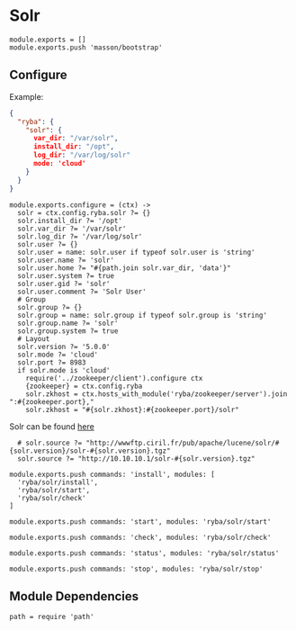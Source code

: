 
# Solr

    module.exports = []
    module.exports.push 'masson/bootstrap'
   
## Configure

Example:

```json
{
  "ryba": {
    "solr": {
      var_dir: "/var/solr",
      install_dir: "/opt",
      log_dir: "/var/log/solr"
      mode: 'cloud'
    }
  }
}
```

    module.exports.configure = (ctx) ->
      solr = ctx.config.ryba.solr ?= {}
      solr.install_dir ?= '/opt'
      solr.var_dir ?= '/var/solr'
      solr.log_dir ?= '/var/log/solr'
      solr.user ?= {}
      solr.user = name: solr.user if typeof solr.user is 'string'
      solr.user.name ?= 'solr'
      solr.user.home ?= "#{path.join solr.var_dir, 'data'}"
      solr.user.system ?= true
      solr.user.gid ?= 'solr'
      solr.user.comment ?= 'Solr User'
      # Group
      solr.group ?= {}
      solr.group = name: solr.group if typeof solr.group is 'string'
      solr.group.name ?= 'solr'
      solr.group.system ?= true
      # Layout
      solr.version ?= '5.0.0'
      solr.mode ?= 'cloud'
      solr.port ?= 8983
      if solr.mode is 'cloud'
        require('../zookeeper/client').configure ctx
        {zookeeper} = ctx.config.ryba
        solr.zkhost = ctx.hosts_with_module('ryba/zookeeper/server').join ":#{zookeeper.port},"
        solr.zkhost = "#{solr.zkhost}:#{zookeeper.port}/solr"


Solr can be found [here](http://wwwftp.ciril.fr/pub/apache/lucene/solr/) 

      # solr.source ?= "http://wwwftp.ciril.fr/pub/apache/lucene/solr/#{solr.version}/solr-#{solr.version}.tgz"
      solr.source ?= "http://10.10.10.1/solr-#{solr.version}.tgz"

    module.exports.push commands: 'install', modules: [
      'ryba/solr/install',
      'ryba/solr/start',
      'ryba/solr/check'
    ]

    module.exports.push commands: 'start', modules: 'ryba/solr/start'

    module.exports.push commands: 'check', modules: 'ryba/solr/check'

    module.exports.push commands: 'status', modules: 'ryba/solr/status'

    module.exports.push commands: 'stop', modules: 'ryba/solr/stop'

## Module Dependencies

    path = require 'path'
